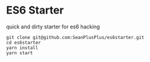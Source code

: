 # ES6 Starter

quick and dirty starter for es6 hacking

```
git clone git@github.com:SeanPlusPlus/es6starter.git
cd es6starter
yarn install
yarn start
```
